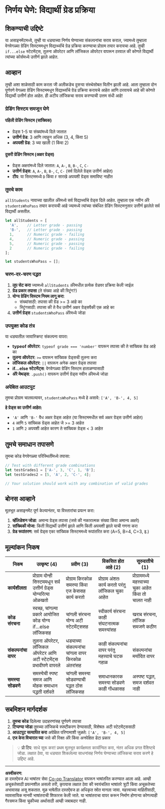 <!--
CO_OP_TRANSLATOR_METADATA:
{
  "original_hash": "ffe366b2d1f037b99fbadbe1dc81083d",
  "translation_date": "2025-10-22T15:49:41+00:00",
  "source_file": "2-js-basics/3-making-decisions/assignment.md",
  "language_code": "mr"
}
-->
# निर्णय घेणे: विद्यार्थी ग्रेड प्रक्रिया

## शिकण्याची उद्दिष्टे

या असाइनमेंटमध्ये, तुम्ही या धड्याच्या निर्णय घेण्याच्या संकल्पनांचा सराव कराल, ज्यामध्ये तुम्हाला वेगवेगळ्या ग्रेडिंग सिस्टममधून विद्यार्थ्यांचे ग्रेड प्रक्रिया करण्याचा प्रोग्राम तयार करायचा आहे. तुम्ही `if...else` स्टेटमेंट्स, तुलना ऑपरेटर आणि लॉजिकल ऑपरेटर वापरून ठरवाल की कोणते विद्यार्थी त्यांच्या कोर्समध्ये उत्तीर्ण झाले आहेत.

## आव्हान

तुम्ही अशा शाळेसाठी काम करता जी अलीकडेच दुसऱ्या संस्थेसोबत विलीन झाली आहे. आता तुम्हाला दोन पूर्णपणे वेगळ्या ग्रेडिंग सिस्टममधून विद्यार्थ्यांचे ग्रेड प्रक्रिया करायचे आहेत आणि ठरवायचे आहे की कोणते विद्यार्थी उत्तीर्ण होत आहेत. ही अटीय लॉजिकचा सराव करण्याची उत्तम संधी आहे!

### ग्रेडिंग सिस्टम समजून घेणे

#### पहिली ग्रेडिंग सिस्टम (सांख्यिक)
- ग्रेड्स 1-5 या संख्यांमध्ये दिले जातात
- **उत्तीर्ण ग्रेड**: 3 आणि त्याहून अधिक (3, 4, किंवा 5)
- **अपयशी ग्रेड**: 3 च्या खाली (1 किंवा 2)

#### दुसरी ग्रेडिंग सिस्टम (अक्षर ग्रेड्स)
- ग्रेड्स अक्षरांमध्ये दिले जातात: `A`, `A-`, `B`, `B-`, `C`, `C-`
- **उत्तीर्ण ग्रेड्स**: `A`, `A-`, `B`, `B-`, `C`, `C-` (सर्व दिलेले ग्रेड्स उत्तीर्ण आहेत)
- **टीप**: या सिस्टममध्ये `D` किंवा `F` सारखे अपयशी ग्रेड्स समाविष्ट नाहीत

### तुमचे काम

`allStudents` नावाच्या खालील अ‍ॅरेमध्ये सर्व विद्यार्थ्यांचे ग्रेड्स दिले आहेत. तुम्हाला एक नवीन अ‍ॅरे `studentsWhoPass` तयार करायची आहे ज्यामध्ये त्यांच्या संबंधित ग्रेडिंग सिस्टमनुसार उत्तीर्ण झालेले सर्व विद्यार्थी असतील.

```javascript
let allStudents = [
  'A',    // Letter grade - passing
  'B-',   // Letter grade - passing  
  1,      // Numeric grade - failing
  4,      // Numeric grade - passing
  5,      // Numeric grade - passing
  2       // Numeric grade - failing
];

let studentsWhoPass = [];
```

### चरण-दर-चरण पद्धत

1. **लूप सेट करा** ज्यामध्ये `allStudents` अ‍ॅरेमधील प्रत्येक ग्रेडवर प्रक्रिया केली जाईल
2. **ग्रेड प्रकार तपासा** (ते संख्या आहे की स्ट्रिंग?)
3. **योग्य ग्रेडिंग सिस्टम नियम लागू करा**:
   - संख्यांसाठी: तपासा की ग्रेड >= 3 आहे का
   - स्ट्रिंगसाठी: तपासा की ते वैध उत्तीर्ण अक्षर ग्रेड्सपैकी एक आहे का
4. **उत्तीर्ण ग्रेड्स** `studentsWhoPass` अ‍ॅरेमध्ये जोडा

### उपयुक्त कोड तंत्र

या धड्यातील जावास्क्रिप्ट संकल्पना वापरा:

- **typeof ऑपरेटर**: `typeof grade === 'number'` वापरून तपासा की ते सांख्यिक ग्रेड आहे का
- **तुलना ऑपरेटर**: `>=` वापरून सांख्यिक ग्रेड्सची तुलना करा
- **लॉजिकल ऑपरेटर**: `||` वापरून अनेक अक्षर ग्रेड्स तपासा
- **if...else स्टेटमेंट्स**: वेगवेगळ्या ग्रेडिंग सिस्टम हाताळण्यासाठी
- **अ‍ॅरे मेथड्स**: `.push()` वापरून उत्तीर्ण ग्रेड्स नवीन अ‍ॅरेमध्ये जोडा

### अपेक्षित आउटपुट

तुमचा प्रोग्राम चालवल्यावर, `studentsWhoPass` मध्ये हे असावे: `['A', 'B-', 4, 5]`

**हे ग्रेड्स का उत्तीर्ण आहेत:**
- `'A'` आणि `'B-'` वैध अक्षर ग्रेड्स आहेत (या सिस्टममधील सर्व अक्षर ग्रेड्स उत्तीर्ण आहेत)
- `4` आणि `5` सांख्यिक ग्रेड्स आहेत जे >= 3 आहेत
- `1` आणि `2` अपयशी आहेत कारण ते सांख्यिक ग्रेड्स < 3 आहेत

## तुमचे समाधान तपासणे

तुमचा कोड वेगवेगळ्या परिस्थितींमध्ये तपासा:

```javascript
// Test with different grade combinations
let testGrades1 = ['A-', 3, 'C', 1, 'B'];
let testGrades2 = [5, 'A', 2, 'C-', 4];

// Your solution should work with any combination of valid grades
```

## बोनस आव्हाने

मूलभूत असाइनमेंट पूर्ण केल्यानंतर, या विस्तारांचा प्रयत्न करा:

1. **व्हॅलिडेशन जोडा**: अमान्य ग्रेड्स तपासा (जसे की नकारात्मक संख्या किंवा अमान्य अक्षरे)
2. **सांख्यिकी मोजा**: किती विद्यार्थी उत्तीर्ण झाले आणि किती अपयशी झाले याची गणना करा
3. **ग्रेड रूपांतरण**: सर्व ग्रेड्स एका सांख्यिक सिस्टममध्ये रूपांतरित करा (A=5, B=4, C=3, इ.)

## मूल्यांकन निकष

| निकष | उत्कृष्ट (4) | प्रवीण (3) | विकसित होत आहे (2) | सुरुवातीचे (1) |
|----------|---------------|----------------|----------------|---------------|
| **कार्यशीलता** | प्रोग्राम दोन्ही सिस्टममधून सर्व उत्तीर्ण ग्रेड्स योग्यरित्या ओळखतो | प्रोग्राम किरकोळ समस्या किंवा एज केससह कार्य करतो | प्रोग्राम अंशतः कार्य करतो परंतु लॉजिकल चुका आहेत | प्रोग्राममध्ये महत्त्वाच्या चुका आहेत किंवा तो चालत नाही |
| **कोड संरचना** | स्वच्छ, चांगल्या प्रकारे आयोजित कोड योग्य if...else लॉजिकसह | चांगली संरचना योग्य अटी स्टेटमेंट्ससह | स्वीकार्य संरचना काही संघटनात्मक समस्यांसह | खराब संरचना, लॉजिक समजणे कठीण |
| **संकल्पनांचा वापर** | तुलना ऑपरेटर, लॉजिकल ऑपरेटर आणि अटी स्टेटमेंट्स प्रभावीपणे वापरले | धड्याच्या संकल्पनांचा चांगला वापर किरकोळ अंतरांसह | काही संकल्पनांचा वापर परंतु महत्त्वाचे घटक गहाळ | संकल्पनांचा मर्यादित वापर |
| **समस्या सोडवणे** | समस्येची स्पष्ट समज आणि मोहक समाधान पद्धती दर्शवते | चांगली समस्या सोडवण्याची पद्धत ठोस लॉजिकसह | समाधानकारक समस्या सोडवणे काही गोंधळासह | अस्पष्ट पद्धत, समज दर्शवत नाही |

## सबमिशन मार्गदर्शक

1. **तुमचा कोड** दिलेल्या उदाहरणांसह पूर्णपणे तपासा
2. **टिप्पण्या जोडा** तुमच्या लॉजिकचे स्पष्टीकरण देण्यासाठी, विशेषतः अटी स्टेटमेंट्ससाठी
3. **आउटपुट सत्यापित करा** अपेक्षित परिणामाशी जुळते: `['A', 'B-', 4, 5]`
4. **एज केस विचारात घ्या** जसे की रिक्त अ‍ॅरे किंवा अनपेक्षित डेटा प्रकार

> 💡 **प्रो टिप**: साधे सुरू करा! प्रथम मूलभूत कार्यक्षमता कार्यान्वित करा, नंतर अधिक प्रगत वैशिष्ट्ये जोडा. लक्षात ठेवा, या धड्यात शिकलेल्या साधनांसह निर्णय घेण्याच्या लॉजिकचा सराव करणे हे उद्दिष्ट आहे.

---

**अस्वीकरण**:  
हा दस्तऐवज AI भाषांतर सेवा [Co-op Translator](https://github.com/Azure/co-op-translator) वापरून भाषांतरित करण्यात आला आहे. आम्ही अचूकतेसाठी प्रयत्नशील असलो तरी, कृपयास लक्षात ठेवा की स्वयंचलित भाषांतरे त्रुटी किंवा अचूकतेच्या अभावासह असू शकतात. मूळ भाषेतील दस्तऐवज हा अधिकृत स्रोत मानला जावा. महत्त्वाच्या माहितीसाठी, व्यावसायिक मानवी भाषांतराची शिफारस केली जाते. या भाषांतराचा वापर करून निर्माण होणाऱ्या कोणत्याही गैरसमज किंवा चुकीच्या अर्थासाठी आम्ही जबाबदार नाही.